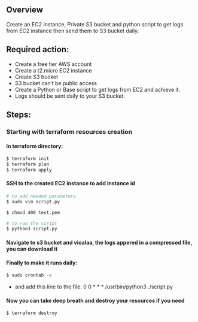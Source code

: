## Overview
Create an EC2 instance, Private S3 bucket and python script to get logs from EC2 instance then send them to S3 bucket daily.

## Required action:
 - Create a free tier AWS account
 - Create a t2.micro EC2 instance
 - Create S3 bucket
 - S3 bucket can’t be public access
 - Create a Python or Base script to get logs from EC2 and achieve it.
 - Logs should be sent daily to your S3 bucket.

## Steps:

### Starting with terraform resources creation
 #### In terraform directory:
 ```bash
 $ terraform init  
 $ terraform plan
 $ terraform apply
```
#### SSH to the created EC2 instance to add instance id

 ```bash
 # to add needed parameters
 $ sudo vim script.py

 $ chmod 400 test.pem
 
 # to run the script
 $ python3 script.py
 ```
 #### Navigate to s3 bucket and vioalaa, the logs appered in a compressed file, you can download it

 #### Finally to make it runs daily:
 ```bash
 $ sudo crontab -e
```
 - and add this line to the file: 0 0 * * * /usr/bin/python3 ./script.py



 #### Now you can take deep breath and destroy your resources if you need
 ```bash
 $ terraform destroy
```
 

 


